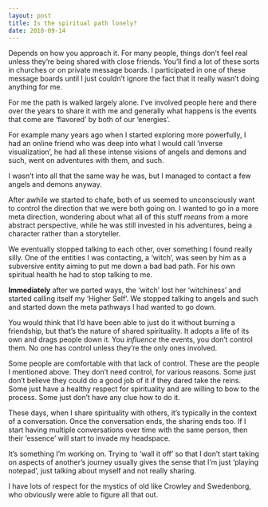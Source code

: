 ```yaml
---
layout: post
title: Is the spiritual path lonely?
date: 2018-09-14
---
```


<p>Depends on how you approach it. For many people, things don’t feel real unless they’re being shared with close friends. You’ll find a lot of these sorts in churches or on private message boards. I participated in one of these message boards until I just couldn’t ignore the fact that it really wasn’t doing anything for me.</p><p>For me the path is walked largely alone. I’ve involved people here and there over the years to share it with me and generally what happens is the events that come are ‘flavored’ by both of our ‘energies’.</p><p>For example many years ago when I started exploring more powerfully, I had an online friend who was deep into what I would call ‘inverse visualization’, he had all these intense visions of angels and demons and such, went on adventures with them, and such.</p><p>I wasn’t into all that the same way he was, but I managed to contact a few angels and demons anyway.</p><p>After awhile we started to chafe, both of us seemed to unconsciously want to control the direction that we were both going on. I wanted to go in a more meta direction, wondering about what all of this stuff <i>means</i> from a more abstract perspective, while he was still invested in his adventures, being a character rather than a storyteller.</p><p>We eventually stopped talking to each other, over something I found really silly. One of the entities I was contacting, a ‘witch’, was seen by him as a subversive entity aiming to put me down a bad bad path. For his own spiritual health he had to stop talking to me.</p><p><b>Immediately</b> after we parted ways, the ‘witch’ lost her ‘witchiness’ and started calling itself my ‘Higher Self’. We stopped talking to angels and such and started down the meta pathways I had wanted to go down.</p><p>You would think that I’d have been able to just do it without burning a friendship, but that’s the nature of shared spirituality. It adopts a life of its own and drags people down it. You <i>influence</i> the events, you don’t control them. No one has control unless they’re the only ones involved.</p><p>Some people are comfortable with that lack of control. These are the people I mentioned above. They don’t need control, for various reasons. Some just don’t believe they could do a good job of it if they dared take the reins. Some just have a healthy respect for spirituality and are willing to bow to the process. Some just don’t have any clue how to do it.</p><p>These days, when I share spirituality with others, it’s typically in the context of a conversation. Once the conversation ends, the sharing ends too. If I start having multiple conversations over time with the same person, then their ‘essence’ will start to invade my headspace.</p><p>It’s something I’m working on. Trying to ‘wall it off’ so that I don’t start taking on aspects of another’s journey usually gives the sense that I’m just ‘playing notepad’, just talking about myself and not really sharing.</p><p>I have lots of respect for the mystics of old like Crowley and Swedenborg, who obviously were able to figure all that out.</p>
